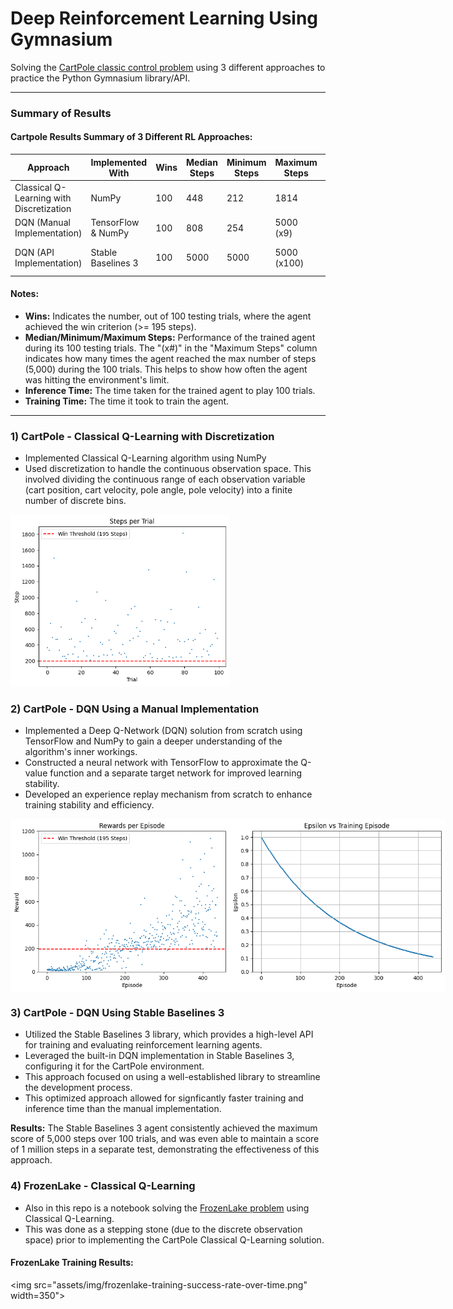 # Deep Reinforcement Learning Using Gymnasium
Solving the [CartPole classic control problem](https://gymnasium.farama.org/environments/classic_control/cart_pole/) using 3 different approaches to practice the Python Gymnasium library/API.

-------

### Summary of Results

#### Cartpole Results Summary of 3 Different RL Approaches:
| Approach | Implemented With | Wins | Median Steps | Minimum Steps | Maximum Steps | Inference Time | Training Time | Episodes Trained |
|---|---|---|---|---|---|---|---|---|
| Classical Q-Learning with Discretization | NumPy | 100 | 448 | 212 | 1814 | 2 sec | 12 min | 50,000 |
| DQN (Manual Implementation) | TensorFlow & NumPy | 100 | 808 | 254 | 5000 (x9) | 76 min | 5 hours | 438 | 
| DQN (API Implementation) | Stable Baselines 3 | 100 | 5000 | 5000 | 5000 (x100) | 1 min 51 sec | 11 min | 9,675 (1M steps) |

#### Notes:

- **Wins:**  Indicates the number, out of 100 testing trials, where the agent achieved the win criterion (>= 195 steps).
- **Median/Minimum/Maximum Steps:**  Performance of the trained agent during its 100 testing trials. The "(x#)" in the "Maximum Steps" column indicates how many times the agent reached the max number of steps (5,000) during the 100 trials. This helps to show how often the agent was hitting the environment's limit.
- **Inference Time:** The time taken for the trained agent to play 100 trials.
- **Training Time:** The time it took to train the agent.

--------

### 1) CartPole - Classical Q-Learning with Discretization
- Implemented Classical Q-Learning algorithm using NumPy
- Used discretization to handle the continuous observation space. This involved dividing the continuous range of each observation variable (cart position, cart velocity, pole angle, pole velocity) into a finite number of discrete bins.

<img src="assets/img/cartpole-classicalqlearning-trial-results-scatterplot.png" width="350">

### 2) CartPole - DQN Using a Manual Implementation
- Implemented a Deep Q-Network (DQN) solution from scratch using TensorFlow and NumPy to gain a deeper understanding of the algorithm's inner workings.
- Constructed a neural network with TensorFlow to approximate the Q-value function and a separate target network for improved learning stability.
- Developed an experience replay mechanism from scratch to enhance training stability and efficiency.

<div style="display: flex;">
  <img src="assets/img/cartpole-dqnmanual-training-succes-rate-over-time.png" width="350">
  <img src="assets/img/cartpole-dqnmanual-training-epsilon-vs-episode-grid.png" width="345"> 
</div>


### 3) CartPole - DQN Using Stable Baselines 3
- Utilized the Stable Baselines 3 library, which provides a high-level API for training and evaluating reinforcement learning agents.
- Leveraged the built-in DQN implementation in Stable Baselines 3, configuring it for the CartPole environment.
- This approach focused on using a well-established library to streamline the development process.
- This optimized approach allowed for signficantly faster training and inference time than the manual implementation.

**Results:** The Stable Baselines 3 agent consistently achieved the maximum score of 5,000 steps over 100 trials, and was even able to maintain a score of 1 million steps in a separate test, demonstrating the effectiveness of this approach.

### 4) FrozenLake - Classical Q-Learning
- Also in this repo is a notebook solving the [FrozenLake problem](https://gymnasium.farama.org/environments/toy_text/frozen_lake/) using Classical Q-Learning.
- This was done as a stepping stone (due to the discrete observation space) prior to implementing the CartPole Classical Q-Learning solution.

#### FrozenLake Training Results:

<img src="assets/img/frozenlake-training-success-rate-over-time.png" width=350">
